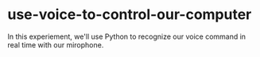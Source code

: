 # use-voice-to-control-our-computer
In this experiement, we'll use Python to recognize our voice command in real time with our mirophone.
